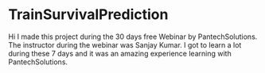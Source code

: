 # TrainSurvivalPrediction
Hi I made this project during the 30 days free Webinar by PantechSolutions. The instructor during the webinar was Sanjay Kumar. I got to learn a lot during these 7 days and it was an amazing experience learning with PantechSolutions.
